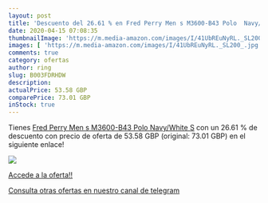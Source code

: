 ```yaml
---
layout: post
title: 'Descuento del 26.61 % en Fred Perry Men s M3600-B43 Polo  Navy/Wh'
date: 2020-04-15 07:08:35
thumbnailImage: 'https://m.media-amazon.com/images/I/41UbREuNyRL._SL200_.jpg'
images: [ 'https://m.media-amazon.com/images/I/41UbREuNyRL._SL200_.jpg' ]
comments: true
category: ofertas
author: ring
slug: B003FDRHDW
description:
actualPrice: 53.58 GBP
comparePrice: 73.01 GBP
inStock: true
---
```


Tienes [Fred Perry Men s M3600-B43 Polo  Navy/White  S](https://www.amazon.com/dp/B003FDRHDW/?tag=redken08-20) con un 26.61 % de descuento con precio de oferta de 53.58 GBP (original: 73.01 GBP) en el siguiente enlace!

[![](https://m.media-amazon.com/images/I/41UbREuNyRL._SL200_.jpg)](https://www.amazon.com/dp/B003FDRHDW/?tag=redken08-20)

[Accede a la oferta!!](https://www.amazon.com/dp/B003FDRHDW/?tag=redken08-20)

[Consulta otras ofertas en nuestro canal de telegram](https://t.me/s/ofertas25)
